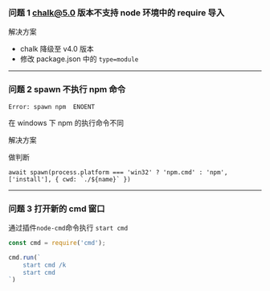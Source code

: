 ### 问题 1 chalk@5.0 版本不支持 node 环境中的 require 导入

<alert>解决方案</alert>

- chalk 降级至 v4.0 版本
- 修改 package.json 中的 `type=module`

---
### 问题 2 spawn 不执行 npm 命令

```
Error: spawn npm  ENOENT
```

在 windows 下 npm 的执行命令不同

<alert>解决方案</alert>

做判断

```
await spawn(process.platform === 'win32' ? 'npm.cmd' : 'npm', ['install'], { cwd: `./${name}` })
```
---
### 问题 3 打开新的 cmd 窗口

通过插件`node-cmd`命令执行 `start cmd`

```js
const cmd = require('cmd');

cmd.run(`
    start cmd /k
    start cmd
`)
```
